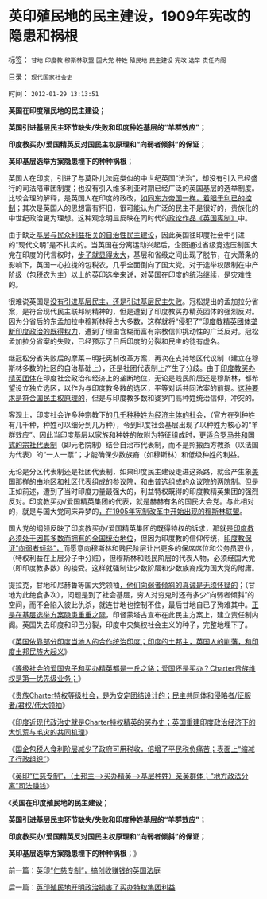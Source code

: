 # 英印殖民地的民主建设，1909年宪改的隐患和祸根

标签： `甘地` `印度教` `穆斯林联盟` `国大党` `种姓` `殖民地` `民主建设` `宪改` `选举` `责任内阁` 

目录： `现代国家社会史`

时间： `2012-01-29 13:13:51`

**英国在印度殖民地的民主建设；**

**英国引进基层民主环节缺失/失败和印度种姓基层的“羊群效应”；**

**印度教买办/爱国精英反对国民主权原理和“向弱者倾斜”的保证；**

**英印基层选举方案隐患埋下的种种祸根**；

英国人在印度，引进了与莫卧儿法庭类似的中世纪英国“法治”，却没有引入已经盛行的司法陪审团制度；也没有引入维多利亚时期已经广泛的英国基层的选举制度。比较合理的解释，是英国人在印度的政改，[如同东方帝国一样，着眼于利已的控制](http://blog.sina.com.cn/s/blog_61ea9ab10100wkif.html)；其次是英国人的思想富有怀旧，很可能认为广泛的民主不是很好的，贵族化的中世纪政治更为理想。这种观念明显反映在同时代的[政论作品《英国宪制》](../../../2011/11/14/《英国宪制》中的贵族情结和马克思的剥削阶级.md)中。

由于缺乏[基层与民众利益相关的自治性民主建设](../../../2010/4/28/大道无为：任何历史和现实的政策必须顺势而为.md)，因此英国往印度社会中引进的“现代文明”是不扎实的。当英国在分离运动兴起后，企图通过省级竞选压制国大党在印度的代言权时，[步子就显得太大](../../../2009/7/13/社区自治从最小单位开始.md)，基层和省级之间出现了脱节，在大萧条的影响下，英国一心拉拢的包税农，几乎全面倒向了国大党。对于选举权限制在中产阶级（包税农为主）以上的英印选举来说，对英国在印度的统治继续，是灾难性的。

很难说英国是[没有引进基层民主，还是引进基层民主失败](../../../2010/4/29/维护公有制公值耗散经济结构的三种人.md)。冠松提出的孟加拉分省案，是符合现代民主联邦制精神的，但是遭到了印度教买办精英团体的强烈反对。因为分省后的东孟加拉中穆斯林将占大多数，这样就将“侵犯了”[印度教精英团体垄断印度政治的既得权力](../../../2012/1/27/英国创建印度，高税收绝不仅仅包含中央政府的财政收入.md)，遭到了理由含糊而富有宗教信仰挑动性的广泛反对。冠松孟加拉分省案的失败，已经预示了日后印度的分裂和民主的徒有虚名。

继冠松分省失败后的摩莱－明托宪制改革方案，再次在支持地区代议制（建立在穆斯林多数的社区的自治基础上），还是社团代表制上产生了分歧。由于[印度教买办精英团体](../../../2012/1/27/英印殖民地与香港“有英国特色的民主／资本主义”.md)在印度社会政治和经济上的垄断地位，无论是贱民阶层还是穆斯林，都希望设立独立选区，以作为与印度教多数的选区，平等对话共同法案的前提。[这种要求是符合国民主权原理的](../../../2010/3/15/没有自治就无所谓民主.md)，但是与印度教多数和婆罗门高种姓统治信仰，冲突的。

客观上，印度社会许多种宗教下的[几千种种姓为经济主体的社会](../../../2012/1/19/印度种姓的“合理性”和“超前发展”的服务业.md)，（官方在列种姓有几千种，种姓可以细分到几万种），令到印度社会基层出现了以种姓为核心的“羊群效应”。因此当印度基层以家族和种姓的依附为特征组成时，[更适合罗马共和国式的宗社代表制](../../../2011/11/20/罗马共和国寡头型民主崩溃的脉络.md)（即元老院制）结合自治市代表制，而不是照搬西方教条（以法国为代表）的“一人一票”；才能确保少数族裔（如穆斯林）和低级种姓的利益。

无论是分区代表制还是社团代表制，如果印度民主建设走进这条路，就会产生象[美国那样的由地区和社区代表组成的参议院，和由普选组成的众议院的两院制](../../../2011/4/20/ComosFederal重温费城立宪会议.md)。但是正如前述，遭到了当时印度力量最强大的，利益特权既得的印度教精英集团的强烈反对。印度教买办/爱国精英集团的代表，就是赫赫有名的国民大会党。与此相对的，就是与国大党同床异梦的[，在1905年宪制改革中开始出现的穆斯林联盟](../../../2012/1/27/印度的买办精英和印度土邦主的“民族大起义”.md)。

国大党的纲领反映了印度教买办/爱国精英集团的既得特权的诉求，那就是[印度教必须处于因其多数而拥有的全国统治地位](../../../2011/8/18/法国最不懂人权；加息不是利空.md)，但因为印度教的信仰传统，[印度教保证“向弱者倾斜”，](../../../2011/7/20/多数人暴政会自然转变为专制.md)而愿意向穆斯林和贱民阶层让出更多的保席席位和公务员职业，（特权利益在上层分子中分赃），但穆斯林和贱民阶层的代表人物，必须经国大党（即印度教多数）的接受。这样就强制让少数阶层和少数族裔成为国大党的附庸。

提拉克，甘地和尼赫鲁等国大党领袖[，他们向弱者倾斜的真诚是无须怀疑的](../../../2011/6/30/民粹不是造就小范围的特权，就是得不偿失.md)；（甘地为此绝食多次），问题是到了社会基层，穷人对穷鬼时还有多少“向弱者倾斜”的空间，而不会陷入彼此仇杀，就连甘地也控制不住，最后甘地自已了殉难其中。[正是在基层选举方案隐患重重之际](../../../2010/11/3/“政治改革”必须首先在法学中精确定义.md)，印督蒙塔古宣布在此民主方案上，建立责任制内阁。英国失去印度和印巴分裂，印度中央集权社会主义的种子，完整地埋下了。

《[英国依靠部分印度当地人的合作统治印度；印度的土邦主，英国人的削藩，和印度土邦民族大起义](../../../2012/1/27/印度的买办精英和印度土邦主的“民族大起义”.md)》

《[等级社会的爱国鬼子和买办精英都是一丘之貉；爱国还是买办？Charter贵族维权是第一优先级业务；](../../../2012/1/28/印度的爱国买办精英，大清朝廷和洋鬼子.md)》

《[贵族Charter特权等级社会，是为安定团结设计的；民主共同体和侵略者/征服者/君权/伟大领袖](../../../2012/1/28/安定团结的等级社会的侵略者／征服者／君权／伟大领袖.md)》

《[印度近现代政治史就是Charter特权精英的买办史；英国重建印度政治经济下的大饥荒与毛灾的共同机理](../../../2012/1/28/印度近现代史就是Charter精英的爱国买办史.md)》

《[国企包税人食利阶层减少了政府可用税收，倍增了平民税负痛苦；表面上“缩减了行政组织”](../../../2012/1/28/侵蚀了政府可用税收，倍增了平民税负痛苦.md)》

《[英印“仁慈专制”，（土邦主——>买办精英——>基层种姓）亲英群体；“地方政法分离”司法赚钱](../../../2012/1/29/英印“仁慈专制”，搞创收赚钱的英国法庭.md)》

《**英国在印度殖民地的民主建设；**

**英国引进基层民主环节缺失/失败和印度种姓基层的“羊群效应”；**

**印度教买办/爱国精英反对国民主权原理和“向弱者倾斜”的保证；**

**英印基层选举方案隐患埋下的种种祸根**；》



前一篇：[英印“仁慈专制”，搞创收赚钱的英国法庭](../../../2012/1/29/英印“仁慈专制”，搞创收赚钱的英国法庭.md)

后一篇：[英印殖民地开明政治损害了买办特权集团利益](../../../2012/1/29/英印殖民地开明政治损害了买办特权集团利益.md)